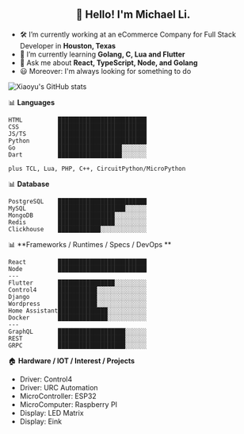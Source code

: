 <h2 align="center">👋 Hello! I'm Michael Li.</h2>


- 🛠 I’m currently working at an eCommerce Company for Full Stack Developer in **Houston, Texas**
- 🚀 I’m currently learning **Golang, C, Lua and Flutter**
- 💬 Ask me about **React, TypeScript, Node, and Golang**
- 😃 Moreover: I'm always looking for something to do


![Xiaoyu's GitHub stats](https://github-readme-stats.vercel.app/api?username=xiaoyu-tamu&count_private=true)


📊 **Languages**
```text
HTML          █████████████████████████
CSS           █████████████████████████
JS/TS         █████████████████████████
Python        █████████████████████████
Go            ██████████████████░░░░░░░
Dart          ██████████████████░░░░░░░

plus TCL, Lua, PHP, C++, CircuitPython/MicroPython
```

📊 **Database**
```
PostgreSQL    █████████████████████████
MySQL         ███████████████████░░░░░░
MongoDB       ████████████████░░░░░░░░░
Redis         ████████████████░░░░░░░░░
Clickhouse    ████████████░░░░░░░░░░░░░
```

📊 **Frameworks / Runtimes / Specs / DevOps **
```
React         █████████████████████████
Node          █████████████████████████
---
Flutter       ████████████████░░░░░░░░░
Control4      ███████████░░░░░░░░░░░░░░
Django        ███████████░░░░░░░░░░░░░░
Wordpress     ███████████░░░░░░░░░░░░░░
Home Assistant██████████████░░░░░░░░░░░
Docker        ██████████████░░░░░░░░░░░
---
GraphQL       ███████████████████░░░░░░
REST          ███████████████████░░░░░░
GRPC          ███████████████████░░░░░░
```



🏠 **Hardware / IOT / Interest / Projects**
- Driver: Control4
- Driver: URC Automation
- MicroController: ESP32
- MicroComputer:   Raspberry PI
- Display: LED Matrix
- Display: Eink
 
 

